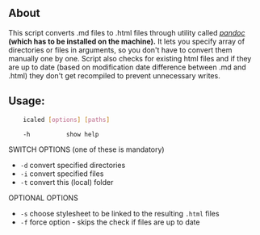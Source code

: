 ## About

This script converts .md files to .html files through utility called *[pandoc](https://pandoc.org/)* **(which has to be installed on the machine).** It lets you specify array of directories or files in arguments, so you don't have to convert them manually one by one. Script also checks for existing html files and if they are up to date (based on modification date difference between .md and .html) they don't get recompiled to prevent unnecessary writes.

## Usage:

```bash
    icaled [options] [paths]

    -h          show help
```

SWITCH OPTIONS (one of these is mandatory)

- `-d` convert specified directories
- `-i` convert specified files
- `-t` convert this (local) folder

OPTIONAL OPTIONS

- `-s` choose stylesheet to be linked to the resulting `.html` files
- `-f` force option - skips the check if files are up to date